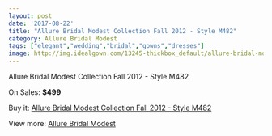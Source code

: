 ```yaml
---
layout: post
date: '2017-08-22'
title: "Allure Bridal Modest Collection Fall 2012 - Style M482"
category: Allure Bridal Modest
tags: ["elegant","wedding","bridal","gowns","dresses"]
image: http://img.idealgown.com/13245-thickbox_default/allure-bridal-modest-collection-fall-2012-style-m482.jpg
---
```

Allure Bridal Modest Collection Fall 2012 - Style M482

On Sales: **$499**
<a href="https://www.idealgown.com/en/allure-bridal-modest/5329-allure-bridal-modest-collection-fall-2012-style-m482.html"><amp-img layout="responsive" width="600" height="600" src="//img.idealgown.com/13245-thickbox_default/allure-bridal-modest-collection-fall-2012-style-m482.jpg" alt="Allure Bridal Modest Collection Fall 2012 - Style M482 0" /></a>
<a href="https://www.idealgown.com/en/allure-bridal-modest/5329-allure-bridal-modest-collection-fall-2012-style-m482.html"><amp-img layout="responsive" width="600" height="600" src="//img.idealgown.com/13247-thickbox_default/allure-bridal-modest-collection-fall-2012-style-m482.jpg" alt="Allure Bridal Modest Collection Fall 2012 - Style M482 1" /></a>
<a href="https://www.idealgown.com/en/allure-bridal-modest/5329-allure-bridal-modest-collection-fall-2012-style-m482.html"><amp-img layout="responsive" width="600" height="600" src="//img.idealgown.com/13246-thickbox_default/allure-bridal-modest-collection-fall-2012-style-m482.jpg" alt="Allure Bridal Modest Collection Fall 2012 - Style M482 2" /></a>

Buy it: [Allure Bridal Modest Collection Fall 2012 - Style M482](https://www.idealgown.com/en/allure-bridal-modest/5329-allure-bridal-modest-collection-fall-2012-style-m482.html "Allure Bridal Modest Collection Fall 2012 - Style M482")

View more: [Allure Bridal Modest](https://www.idealgown.com/en/76-allure-bridal-modest "Allure Bridal Modest")